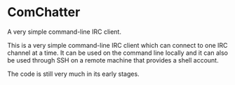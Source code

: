 # ComChatter
A very simple command-line IRC client.

This is a very simple command-line IRC client which can connect to one IRC channel at a time.  It can be used on the command line locally and it can also be used through SSH on a remote machine that provides a shell account.

The code is still very much in its early stages.
